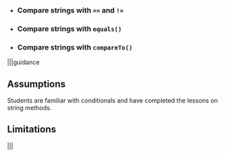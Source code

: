 * ### Compare strings with `==` and `!=`
* ### Compare strings with `equals()`
* ### Compare strings with `compareTo()`

|||guidance
## Assumptions
Students are familiar with conditionals and have completed the lessons on string methods.

## Limitations

|||
